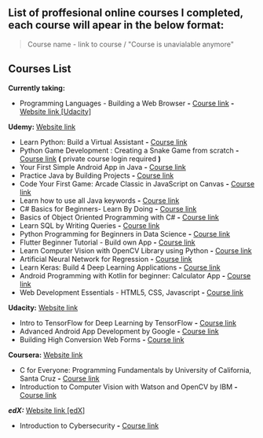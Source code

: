 
## List of proffesional online courses I completed, each course will apear in the below format:
> Course name - link to course / "Course is unavialable anymore"

## Courses List
**Currently taking:**
  - Programming Languages - Building a Web Browser **-** [Course link](https://www.udacity.com/course/programming-languages--cs262) **-** [Website link [Udacity]](https://www.udacity.com/)

 **Udemy:** [Website link](https://www.udemy.com/)
  - Learn Python: Build a Virtual Assistant **-** [Course link](https://www.udemy.com/course/learn-python-build-a-virtual-assistant-in-python/)
  - Python Game Development : Creating a Snake Game from scratch **-** [Course link](https://www.udemy.com/course/python-game-development-creating-a-snake-game-from-scratch/) **(** private course login required **)**
  - Your First Simple Android App in Java **-** [Course link](https://www.udemy.com/course/android-app-quick/)
  - Practice Java by Building Projects **-** [Course link](https://www.udemy.com/course/practice-java-by-building-projects/)
  - Code Your First Game: Arcade Classic in JavaScript on Canvas **-** [Course link](https://www.udemy.com/course/code-your-first-game/)
  - Learn how to use all Java keywords **-** [Course link](https://www.udemy.com/course/learn-how-to-use-all-50-java-keywords/)
  - C# Basics for Beginners- Learn By Doing **-** [Course link](https://www.udemy.com/course/c-sharp-basics-learn-to-code-the-hard-way/)
  - Basics of Object Oriented Programming with C# **-** [Course link](https://www.udemy.com/course/basics-of-object-oriented-programming-with-csharp/)
  - Learn SQL by Writing Queries **-** [Course link](https://www.udemy.com/course/learn-sql-by-writing-queries/)
  - Python Programming for Beginners in Data Science **-** [Course link](https://www.udemy.com/course/just-enough-python/)
 - Flutter Beginner Tutorial - Build own App **-** [Course link](https://www.udemy.com/course/free-flutter-beginner-tutorial-build-own-app/)
 - Learn Computer Vision with OpenCV Library using Python **-** [Course link](https://www.udemy.com/course/pythoncv/)
 - Artificial Neural Network for Regression **-** [Course link](https://www.udemy.com/course/linear-regression-with-artificial-neural-network/)
 - Learn Keras: Build 4 Deep Learning Applications **-** [Course link](https://www.udemy.com/course/learnkeras/)
 - Android Programming with Kotlin for beginner: Calculator App **-** [Course link](https://www.udemy.com/course/android-programming-with-kotlin-for-beginner-calculator-app/)
 - Web Development Essentials - HTML5, CSS, Javascript **-** [Course link](https://www.udemy.com/course/web-development-essentials-html5-css-javascript/)

  **Udacity:** [Website link](https://www.udacity.com/)
  - Intro to TensorFlow for Deep Learning by TensorFlow **-** [Course link](https://www.udacity.com/course/intro-to-tensorflow-for-deep-learning--ud187)
  - Advanced Android App Development by Google **-** [Course link](https://www.udacity.com/course/advanced-android-app-development--ud855)
  - Building High Conversion Web Forms **-** [Course link](https://www.udacity.com/course/building-high-conversion-web-forms--ud890)
  
  **Coursera:** [Website link](https://www.coursera.org/)
  - C for Everyone: Programming Fundamentals by University of California, Santa Cruz **-** [Course link](https://www.coursera.org/learn/c-for-everyone) 
 - Introduction to Computer Vision with Watson and OpenCV by IBM **-** [Course link](https://www.coursera.org/learn/introduction-computer-vision-watson-opencv)
  
  **_edX:_** [Website link [edX]](https://www.edx.org/)
  - Introduction to Cybersecurity **-** [Course link](https://www.edx.org/course/introduction-to-cybersecurity)
  
  
